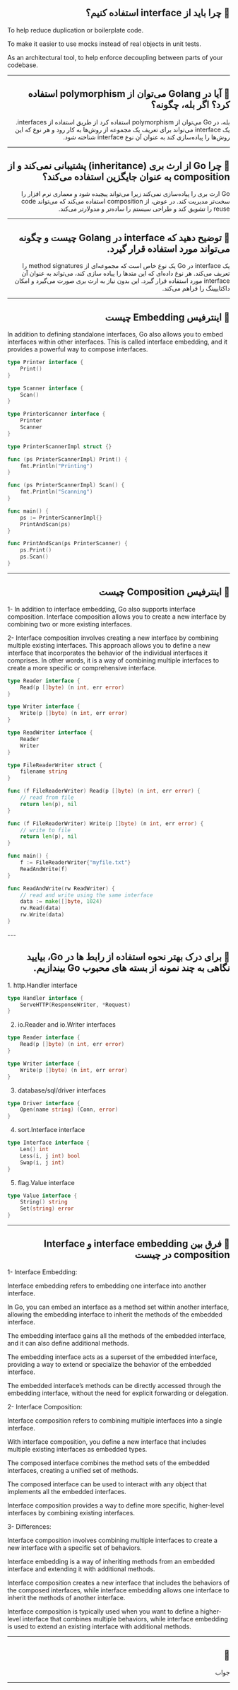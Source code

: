  <h2  dir="rtl"> 🌱 چرا باید از interface استفاده کنیم؟  </h2>  
 <p dir="ltr">
 To help reduce duplication or boilerplate code. 

To make it easier to use mocks instead of real objects in unit tests.

As an architectural tool, to help enforce decoupling between parts of your codebase.

 </p>

---
 <h2  dir="rtl"> 🌱  آیا در Golang می‌توان از polymorphism استفاده کرد؟ اگر بله، چگونه؟  </h2>  
 <p  dir="rtl">
بله، در Go می‌توان از polymorphism استفاده کرد از طریق استفاده از interfaces. یک interface می‌تواند برای تعریف یک مجموعه از روش‌ها به کار رود و هر نوع که این روش‌ها را پیاده‌سازی کند به عنوان آن نوع interface شناخته شود. 
 </p>

---
 <h2  dir="rtl"> 🌱 چرا Go از ارث بری (inheritance) پشتیبانی نمی‌کند و از composition به عنوان جایگزین استفاده می‌کند؟  </h2>  
 <p  dir="rtl">
Go ارث بری را پیاده‌سازی نمی‌کند زیرا می‌تواند پیچیده شود و معماری نرم افزار را سخت‌تر مدیریت کند. در عوض، از composition استفاده می‌کند که می‌تواند code reuse را تشویق کند و طراحی سیستم را ساده‌تر و مدولارتر می‌کند. 
 </p>

---
 <h2  dir="rtl"> 🌱 توضیح دهید که interface در Golang چیست و چگونه می‌تواند مورد استفاده قرار گیرد.  </h2>  
 <p  dir="rtl">
یک interface در Go یک نوع خاص است که مجموعه‌ای از method signatures را تعریف می‌کند. هر نوع داده‌ای که این متدها را پیاده سازی کند، می‌تواند به عنوان آن interface مورد استفاده قرار گیرد. این بدون نیاز به ارث بری صورت می‌گیرد و امکان داکتایپینگ را فراهم می‌کند. 
 </p>

---

 <h2  dir="rtl"> 🌱  اینترفیس Embedding چیست </h2>  
 <p  dir="ltr">
In addition to defining standalone interfaces, Go also allows you to embed interfaces within other interfaces. 
This is called interface embedding, and it provides a powerful way to compose interfaces. 

```go
type Printer interface {
    Print()
}

type Scanner interface {
    Scan()
}

type PrinterScanner interface {
    Printer
    Scanner
}

type PrinterScannerImpl struct {}

func (ps PrinterScannerImpl) Print() {
    fmt.Println("Printing")
}

func (ps PrinterScannerImpl) Scan() {
    fmt.Println("Scanning")
}

func main() {
    ps := PrinterScannerImpl{}
    PrintAndScan(ps)
}

func PrintAndScan(ps PrinterScanner) {
    ps.Print()
    ps.Scan()
}
```
</p>

---

 <h2  dir="rtl"> 🌱  اینترفیس Composition چیست </h2>  
 <p  dir="ltr">
1- In addition to interface embedding, Go also supports interface composition. 
Interface composition allows you to create
a new interface by combining two or more existing interfaces.

2- Interface composition involves creating a new interface by combining multiple existing interfaces. 
This approach allows you to define a new interface that incorporates the behavior of the individual interfaces it 
comprises. In other words, it is a way of combining multiple interfaces to create a more specific or comprehensive 
interface.

```go
type Reader interface {
    Read(p []byte) (n int, err error)
}

type Writer interface {
    Write(p []byte) (n int, err error)
}

type ReadWriter interface {
    Reader
    Writer
}

type FileReaderWriter struct {
    filename string
}

func (f FileReaderWriter) Read(p []byte) (n int, err error) {
    // read from file
    return len(p), nil
}

func (f FileReaderWriter) Write(p []byte) (n int, err error) {
    // write to file
    return len(p), nil
}

func main() {
    f := FileReaderWriter{"myfile.txt"}
    ReadAndWrite(f)
}

func ReadAndWrite(rw ReadWriter) {
    // read and write using the same interface
    data := make([]byte, 1024)
    rw.Read(data)
    rw.Write(data)
}
```

 </p>
---

 <h2  dir="rtl"> 🌱 برای درک بهتر نحوه استفاده از رابط ها در Go، بیایید نگاهی به چند نمونه از بسته های محبوب Go بیندازیم.  </h2>  
 <p  dir="ltr">
1. http.Handler interface

```go
type Handler interface {
    ServeHTTP(ResponseWriter, *Request)
}
```

2. io.Reader and io.Writer interfaces

```go
type Reader interface {
    Read(p []byte) (n int, err error)
}

type Writer interface {
    Write(p []byte) (n int, err error)
}
```

3. database/sql/driver interfaces

```go
type Driver interface {
    Open(name string) (Conn, error)
}
```

4. sort.Interface interface

```go
type Interface interface {
    Len() int
    Less(i, j int) bool
    Swap(i, j int)
}
```

5. flag.Value interface

```go
type Value interface {
    String() string
    Set(string) error
}
```

 </p>

---

 <h2  dir="rtl"> 🌱 فرق بین interface embedding و Interface composition در چیست  </h2>  
 <p  dir="ltr">
1- Interface Embedding:

Interface embedding refers to embedding one interface into another interface.

In Go, you can embed an interface as a method set within another interface, allowing the embedding interface to inherit the methods of the embedded interface.

The embedding interface gains all the methods of the embedded interface, and it can also define additional methods.

The embedding interface acts as a superset of the embedded interface, providing a way to extend or specialize the behavior of the embedded interface.

The embedded interface’s methods can be directly accessed through the embedding interface, without the need for explicit forwarding or delegation. 

2- Interface Composition:

Interface composition refers to combining multiple interfaces into a single interface.

With interface composition, you define a new interface that includes multiple existing interfaces as embedded types.

The composed interface combines the method sets of the embedded interfaces, creating a unified set of methods.

The composed interface can be used to interact with any object that implements all the embedded interfaces.

Interface composition provides a way to define more specific, higher-level interfaces by combining existing interfaces.

3- Differences:

Interface composition involves combining multiple interfaces to create a new interface with a specific set of behaviors.

Interface embedding is a way of inheriting methods from an embedded interface and extending it with additional methods.

Interface composition creates a new interface that includes the behaviors of the composed interfaces, while interface embedding
allows one interface to inherit the methods of another interface.

Interface composition is typically used when you want to define a higher-level interface that combines multiple 
behaviors, while interface embedding is used to extend an existing interface with additional methods.

 </p>

---
 <h2  dir="rtl"> 🌱   </h2>  
 <p  dir="rtl">
جواب 
 </p>

---